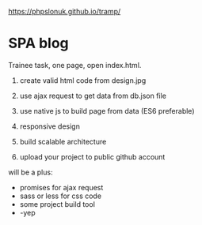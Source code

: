 https://phpslonuk.github.io/tramp/
# SPA blog

Trainee task, one page, open index.html.

1) create valid html code from design.jpg

2) use ajax request to get data from db.json file

3) use native js to build page from data (ES6 preferable)

4) responsive design
5) build scalable architecture

6) upload your project to public github account

will be a plus:
  - promises for ajax request
  - sass or less for css code
  - some project build tool
  - -yep
